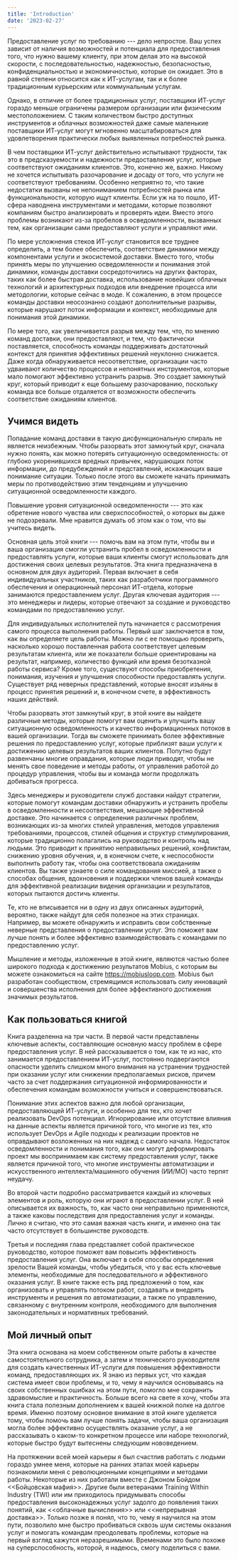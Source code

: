 ```yaml
---
title: 'Introduction'
date: '2023-02-27'
---
```


Предоставление услуг по требованию --- дело непростое. Ваш успех зависит от
наличия возможностей и потенциала для предоставления того, что нужно вашему
клиенту, при этом делая это на высокой скорости, с последовательностью,
надежностью, безопасностью, конфиденциальностью и экономичностью, которые он
ожидает. Это в равной степени относится как к ИТ-услугам, так и к более
традиционным курьерским или коммунальным услугам.

Однако, в отличие от более традиционных услуг, поставщики ИТ-услуг гораздо
меньше ограничены размером организации или физическим местоположением. С таким
количеством быстро доступных инструментов и облачных возможностей даже самые
маленькие поставщики ИТ-услуг могут мгновенно масштабироваться для
удовлетворения практически любых выявленных потребностей рынка.

В чем поставщики ИТ-услуг действительно испытывают трудности, так это в
предсказуемости и надежности предоставления услуг, которые соответствуют
ожиданиям клиентов. Это, конечно же, важно. Никому не хочется испытывать
разочарование и досаду от того, что услуги не соответствуют требованиям.
Особенно неприятно то, что такие недостатки вызваны не непониманием
потребностей рынка или функциональности, которую ищут клиенты. Если уж на то
пошло, ИТ-сфера наводнена инструментами и методами, которые позволяют компаниям
быстро анализировать и проверять идеи. Вместо этого проблемы возникают из-за
пробелов в осведомленности, вызванных тем, как организации сами предоставляют
услуги и управляют ими.

По мере усложнения стеков ИТ-услуг становится все труднее определить, а тем
более обеспечить, соответствие динамики между компонентами услуги и экосистемой
доставки. Вместо того, чтобы принять меры по улучшению осведомленности и
понимания этой динамики, команды доставки сосредоточились на других факторах,
таких как более быстрая доставка, использование новейших облачных технологий и
архитектурных подходов или внедрение процесса или методологии, которые сейчас в
моде. К сожалению, в этом процессе команды доставки неосознанно создают
дополнительные разрывы, которые нарушают поток информации и контекст,
необходимые для понимания этой динамики.

По мере того, как увеличивается разрыв между тем, что, по мнению команд
доставки, они предоставляют, и тем, что фактически поставляется, способность
команды поддерживать достаточный контекст для принятия эффективных решений
неуклонно снижается. Даже когда обнаруживается несоответствие, организации
часто удваивают количество процессов и непонятных инструментов, которые мало
помогают эффективно устранить разрыв. Это создает замкнутый круг, который
приводит к еще большему разочарованию, поскольку команда все больше отдаляется
от возможности обеспечить соответствие ожиданиям клиентов.

## Учимся видеть

Попадание команд доставки в такую дисфункциональную спираль не является
неизбежным. Чтобы разорвать этот замкнутый круг, сначала нужно понять, как
можно потерять ситуационную осведомленность: от глубоко укоренившихся вредных
привычек, нарушающих поток информации, до предубеждений и представлений,
искажающих ваше понимание ситуации. Только после этого вы сможете начать
принимать меры по противодействию этим тенденциям и улучшению ситуационной
осведомленности каждого.

Повышение уровня ситуационной осведомленности --- это как обретение нового
чувства или сверхспособностей, о которых вы даже не подозревали. Мне нравится
думать об этом как о том, что вы учитесь видеть.

Основная цель этой книги --- помочь вам на этом пути, чтобы вы и ваша
организация смогли устранить пробел в осведомленности и предоставлять услуги,
которые ваши клиенты смогут использовать для достижения своих целевых
результатов. Эта книга предназначена в основном для двух аудиторий. Первая
включает в себя индивидуальных участников, таких как разработчики программного
обеспечения и операционный персонал ИТ-отдела, которые занимаются
предоставлением услуг. Другая ключевая аудитория --- это менеджеры и лидеры,
которые отвечают за создание и руководство командами по предоставлению услуг.

Для индивидуальных исполнителей путь начинается с рассмотрения самого процесса
выполнения работы. Первый шаг заключается в том, как вы определяете цель
работы. Можно ли с ее помощью проверить, насколько хорошо
поставленная работа соответствует целевым результатам клиента, или же
показатели больше ориентированы на результат, например, количество функций или
время безотказной работы сервиса? Кроме того, существуют способы приобретения,
понимания, изучения и улучшения способности предоставлять услуги. Существует
ряд неверных представлений, которые вносят изъяны в процесс принятия решений и,
в конечном счете, в эффективность наших действий.

Чтобы разорвать этот замкнутый круг, в этой книге вы найдете различные методы,
которые помогут вам оценить и улучшить вашу ситуационную осведомленность и
качество информационных потоков в вашей организации. Тогда вы сможете принимать
более эффективные решения по предоставлению услуг, которые приблизят ваши
услуги к достижению целевых результатов ваших клиентов. Попутно будут
развенчаны многие оправдания, которые люди приводят, чтобы не менять свое
поведение и методы работы, от управления работой до процедур управления, чтобы
вы и команда могли продолжать добиваться прогресса.

Здесь менеджеры и руководители служб доставки найдут стратегии, которые помогут
командам доставки обнаружить и устранить пробелы в осведомленности и
несоответствия, мешающие эффективной доставке. Это начинается с определения
различных проблем, возникающих из-за многих стилей управления, методов
управления требованиями, процессов, стилей общения и структур стимулирования,
которые традиционно полагались на руководство и контроль над людьми. Это
приводит к принятию неправильных решений, конфликтам, снижению уровня обучения,
и, в конечном счете, к неспособности выполнить работу так, чтобы она
соответствовала ожиданиям клиентов. Вы также узнаете о силе командования
миссией, а также о способах общения, вдохновения и поддержки членов вашей
команды для эффективной реализации видения организации и результатов, которых
пытаются достичь клиенты.

Те, кто не вписывается ни в одну из двух описанных аудиторий, вероятно, также
найдут для себя полезное на этих страницах. Например, вы можете обнаружить и
исправить свои собственные неверные представления о предоставлении услуг. Это
поможет вам лучше понять и более эффективно взаимодействовать с командами по
предоставлению услуг.

Мышление и методы, изложенные в этой книге, являются частью более широкого
подхода к достижению результатов Mobius, с которым вы можете ознакомиться на
сайте <https://mobiusloop.com>. Mobius был разработан сообществом, стремящимся
использовать силу инноваций и совершенства исполнения для более эффективного
достижения значимых результатов.

## Как пользоваться книгой

Книга разделенна на три части. В первой части представлены ключевые аспекты,
составляющие основную массу проблем в сфере предоставления услуг. В ней
рассказывается о том, как те из нас, кто занимается предоставлением ИТ-услуг,
постоянно подвергаются опасности уделить слишком много внимания на устранении
трудностей при оказании услуг или снижении предполагаемых рисков, причем часто
за счет поддержания ситуационной информированности и обеспечения командам
возможности учиться и совершенствоваться.

Понимание этих аспектов важно для любой организации, предоставляющей ИТ-услуги,
и особенно для тех, кто хочет реализовать DevOps потенциал. Игнорирование или
отсутствие влияния на данные аспекты является причиной того, что многие из тех,
кто использует DevOps и Agile подходы к реализации проектов не оправдывают
возложенных на них надежд с самого начала. Недостаток осведомленности и
понимания того, как они могут деформировать проект мы воспринимаем как систему
предоставления услуг, также является причиной того, что многие инструменты
автоматизации и искусственного интеллекта/машинного обучения (ИИ/МО) часто
терпят неудачу.

Во второй части подробно рассматривается каждый из ключевых элементов и роль,
которую они играют в предоставлении услуг. В ней описывается их важность, то,
как часто они неправильно применяются, а также каковы последствия для
предоставления услуг и команды. Лично я считаю, что это самая важная часть
книги, и именно она так часто отсутствует в большинстве руководств.

Третья и последняя глава представляет собой практическое руководство, которое
поможет вам повысить эффективность предоставления услуг. Она включает в себя
способы определения зрелости Вашей команды, чтобы убедиться, что у вас есть
ключевые элементы, необходимые для последовательного и эффективного оказания
услуг. В книге также есть ряд предложений о том, как организовать и управлять
потоком работ, создавать и внедрять инструменты и решения по автоматизации, а
также по управлению, связанному с внутренним контроля, необходимого для
выполнения законодательных и нормативных требований.

## Мой личный опыт

Эта книга основана на моем собственном опыте работы в качестве самостоятельного
сотрудника, а затем и технического руководителя для создать качественных
ИТ-услуги для повышения эффективности команд, предоставляющих их. Я знаю из
первых уст, что каждая система имеет свои проблемы, и то, чему я научился
основываясь на своих собственных ошибках на этом пути, помогло мне сохранить
здравомыслие и практичность. Больше всего на свете я хочу, чтобы эта книга
стала полезным дополнением к вашей книжной полке на долгое время. Именно
поэтому основное внимание в этой книге уделяется тому, чтобы помочь вам лучше
понять задачи, чтобы ваша организация могла более эффективно осуществлять
оказание услуг, а не рассказывать о каком-то конкретном процессе или наборе
технологий, которые быстро будут вытеснены следующим нововедением.

На протяжении всей моей карьеры я был счастлив работать с людьми гораздо умнее
меня, которые на ранних этапах моей карьеры познакомили меня с революционными
концепциями и методами работы. Некоторые из них работали вместе с Джоном Бойдом
<<Бойцовская мафия>>. Другие были ветеранами Training Within Industry (TWI) или
им приходилось придумывать способы предоставления высоконадежных услуг задолго
до появления таких понятий, как <<облачные вычисления>> или <<непрерывная
доставка>>. Только позже я понял, что то, чему я научился на этом пути,
позволило мне быстро пробиваться сквозь шум системы оказания услуг и помогать
командам преодолевать проблемы, которые на первый взгляд кажутся неразрешимыми.
Временами это было похоже на суперспособность, которой, я надеюсь, cмогу
поделиться с вами.

